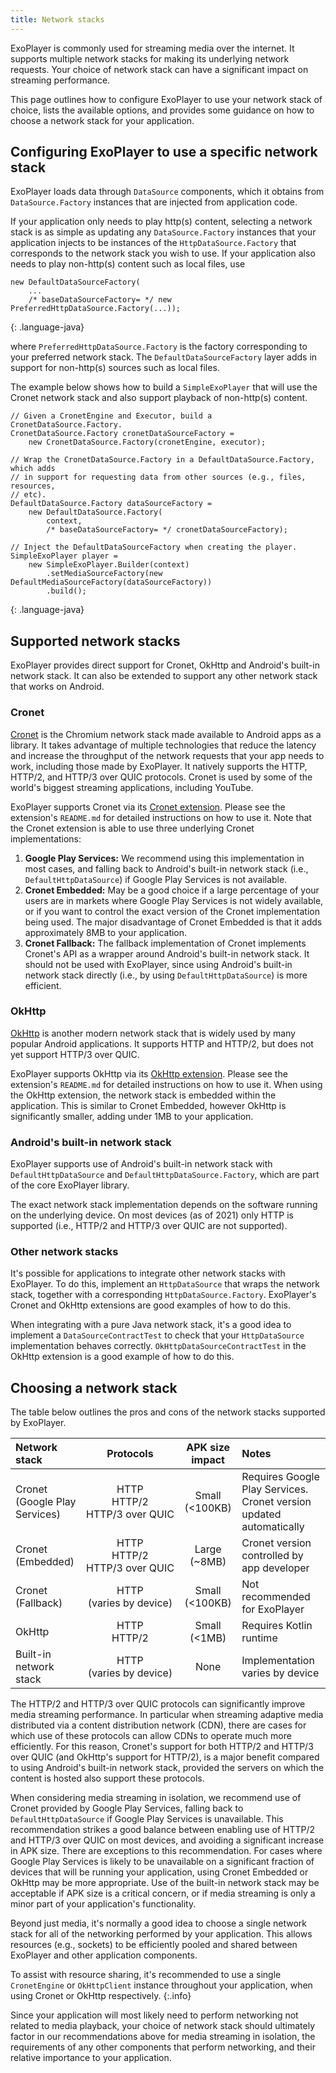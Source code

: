 ```yaml
---
title: Network stacks
---
```


ExoPlayer is commonly used for streaming media over the internet. It supports
multiple network stacks for making its underlying network requests. Your choice
of network stack can have a significant impact on streaming performance.

This page outlines how to configure ExoPlayer to use your network stack of
choice, lists the available options, and provides some guidance on how to choose
a network stack for your application.

## Configuring ExoPlayer to use a specific network stack ##

ExoPlayer loads data through `DataSource` components, which it obtains from
`DataSource.Factory` instances that are injected from application code.

If your application only needs to play http(s) content, selecting a network
stack is as simple as updating any `DataSource.Factory` instances that your
application injects to be instances of the `HttpDataSource.Factory`
that corresponds to the network stack you wish to use. If your application also
needs to play non-http(s) content such as local files, use

~~~
new DefaultDataSourceFactory(
    ...
    /* baseDataSourceFactory= */ new PreferredHttpDataSource.Factory(...));
~~~
{: .language-java}

where `PreferredHttpDataSource.Factory` is the factory corresponding to your
preferred network stack. The `DefaultDataSourceFactory` layer adds in support
for non-http(s) sources such as local files.

The example below shows how to build a `SimpleExoPlayer` that will use
the Cronet network stack and also support playback of non-http(s) content.

~~~
// Given a CronetEngine and Executor, build a CronetDataSource.Factory.
CronetDataSource.Factory cronetDataSourceFactory =
    new CronetDataSource.Factory(cronetEngine, executor);

// Wrap the CronetDataSource.Factory in a DefaultDataSource.Factory, which adds
// in support for requesting data from other sources (e.g., files, resources,
// etc).
DefaultDataSource.Factory dataSourceFactory =
    new DefaultDataSource.Factory(
        context,
        /* baseDataSourceFactory= */ cronetDataSourceFactory);

// Inject the DefaultDataSourceFactory when creating the player.
SimpleExoPlayer player =
    new SimpleExoPlayer.Builder(context)
        .setMediaSourceFactory(new DefaultMediaSourceFactory(dataSourceFactory))
        .build();
~~~
{: .language-java}

## Supported network stacks ##

ExoPlayer provides direct support for Cronet, OkHttp and Android's built-in
network stack. It can also be extended to support any other network stack that
works on Android.

### Cronet ###

[Cronet](https://developer.android.com/guide/topics/connectivity/cronet) is the
Chromium network stack made available to Android apps as a library. It takes
advantage of multiple technologies that reduce the latency and increase the
throughput of the network requests that your app needs to work, including those
made by ExoPlayer. It natively supports the HTTP, HTTP/2, and HTTP/3 over QUIC
protocols. Cronet is used by some of the world's biggest streaming applications,
including YouTube.

ExoPlayer supports Cronet via its
[Cronet extension](https://github.com/google/ExoPlayer/tree/dev-v2/extensions/cronet).
Please see the extension's `README.md` for detailed instructions on how to use
it. Note that the Cronet extension is able to use three underlying Cronet
implementations:

1. **Google Play Services:** We recommend using this implementation in most
  cases, and falling back to Android's built-in network stack
  (i.e., `DefaultHttpDataSource`) if Google Play Services is not available.
1. **Cronet Embedded:** May be a good choice if a large percentage of your users
  are in markets where Google Play Services is not widely available, or if you
  want to control the exact version of the Cronet implementation being used. The
  major disadvantage of Cronet Embedded is that it adds approximately 8MB to
  your application.
1. **Cronet Fallback:** The fallback implementation of Cronet implements
  Cronet's API as a wrapper around Android's built-in network stack. It should
  not be used with ExoPlayer, since using Android's built-in network stack
  directly (i.e., by using `DefaultHttpDataSource`) is more efficient.

### OkHttp ###

[OkHttp](https://square.github.io/okhttp/) is another modern network stack that
is widely used by many popular Android applications. It supports HTTP and
HTTP/2, but does not yet support HTTP/3 over QUIC.

ExoPlayer supports OkHttp via its
[OkHttp extension](https://github.com/google/ExoPlayer/tree/dev-v2/extensions/okhttp).
Please see the extension's `README.md` for detailed instructions on how to use
it. When using the OkHttp extension, the network stack is embedded within the
application. This is similar to Cronet Embedded, however OkHttp is significantly
smaller, adding under 1MB to your application.

### Android's built-in network stack ###

ExoPlayer supports use of Android's built-in network stack with
`DefaultHttpDataSource` and `DefaultHttpDataSource.Factory`, which are part of
the core ExoPlayer library.

The exact network stack implementation depends on the software running on the
underlying device. On most devices (as of 2021) only HTTP is supported (i.e.,
HTTP/2 and HTTP/3 over QUIC are not supported).

### Other network stacks ###

It's possible for applications to integrate other network stacks with ExoPlayer.
To do this, implement an `HttpDataSource` that wraps the network stack,
together with a corresponding `HttpDataSource.Factory`. ExoPlayer's Cronet and
OkHttp extensions are good examples of how to do this.

When integrating with a pure Java network stack, it's a good idea to implement a
`DataSourceContractTest` to check that your `HttpDataSource` implementation
behaves correctly. `OkHttpDataSourceContractTest` in the OkHttp extension is a
good example of how to do this.

## Choosing a network stack ##

The table below outlines the pros and cons of the network stacks supported by
ExoPlayer.

| Network stack | Protocols | APK size impact | Notes |
|:---|:--:|:--:|:---|
| Cronet (Google Play Services) | HTTP<br>HTTP/2<br>HTTP/3&nbsp;over&nbsp;QUIC | Small<br>(<100KB) | Requires Google Play Services. Cronet version updated automatically |
| Cronet (Embedded) | HTTP<br>HTTP/2<br>HTTP/3&nbsp;over&nbsp;QUIC | Large<br>(~8MB) | Cronet version controlled by app developer |
| Cronet (Fallback) | HTTP<br>(varies&nbsp;by&nbsp;device) | Small<br>(<100KB) | Not recommended for ExoPlayer |
| OkHttp | HTTP<br>HTTP/2 | Small<br>(<1MB) | Requires Kotlin runtime |
| Built-in network stack | HTTP<br>(varies&nbsp;by&nbsp;device) | None | Implementation varies by device |

The HTTP/2 and HTTP/3 over QUIC protocols can significantly improve media
streaming performance. In particular when streaming adaptive media distributed
via a content distribution network (CDN), there are cases for which use of these
protocols can allow CDNs to operate much more efficiently. For this reason,
Cronet's support for both HTTP/2 and HTTP/3 over QUIC (and OkHttp's support for
HTTP/2), is a major benefit compared to using Android's built-in network stack,
provided the servers on which the content is hosted also support these
protocols.

When considering media streaming in isolation, we recommend use of Cronet
provided by Google Play Services, falling back to `DefaultHttpDataSource` if
Google Play Services is unavailable. This recommendation strikes a good balance
between enabling use of HTTP/2 and HTTP/3 over QUIC on most devices, and
avoiding a significant increase in APK size. There are exceptions to this
recommendation. For cases where Google Play Services is likely to be unavailable
on a significant fraction of devices that will be running your application,
using Cronet Embedded or OkHttp may be more appropriate. Use of the built-in
network stack may be acceptable if APK size is a critical concern, or if media
streaming is only a minor part of your application's functionality.

Beyond just media, it's normally a good idea to choose a single network stack
for all of the networking performed by your application. This allows resources
(e.g., sockets) to be efficiently pooled and shared between ExoPlayer and other
application components.

To assist with resource sharing, it's recommended to use a single `CronetEngine`
or `OkHttpClient` instance throughout your application, when using Cronet or
OkHttp respectively.
{:.info}

Since your application will most likely need to perform networking not related
to media playback, your choice of network stack should ultimately factor in our
recommendations above for media streaming in isolation, the requirements of any
other components that perform networking, and their relative importance to your
application.
